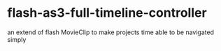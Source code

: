 flash-as3-full-timeline-controller
==================================

an extend of flash MovieClip to make projects time able to be navigated simply